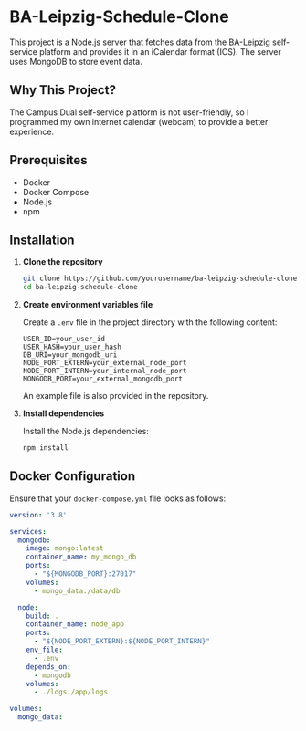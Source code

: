 # BA-Leipzig-Schedule-Clone

This project is a Node.js server that fetches data from the BA-Leipzig self-service platform and provides it in an iCalendar format (ICS). The server uses MongoDB to store event data.

## Why This Project?

The Campus Dual self-service platform is not user-friendly, so I programmed my own internet calendar (webcam) to provide a better experience.

## Prerequisites

- Docker
- Docker Compose
- Node.js
- npm

## Installation

1. **Clone the repository**

    ```bash
    git clone https://github.com/yourusername/ba-leipzig-schedule-clone.git
    cd ba-leipzig-schedule-clone
    ```

2. **Create environment variables file**

    Create a `.env` file in the project directory with the following content:

    ```env
    USER_ID=your_user_id
    USER_HASH=your_user_hash
    DB_URI=your_mongodb_uri
    NODE_PORT_EXTERN=your_external_node_port
    NODE_PORT_INTERN=your_internal_node_port
    MONGODB_PORT=your_external_mongodb_port
    ```

    An example file is also provided in the repository.

3. **Install dependencies**

    Install the Node.js dependencies:

    ```bash
    npm install
    ```

## Docker Configuration

Ensure that your `docker-compose.yml` file looks as follows:

```yaml
version: '3.8'

services:
  mongodb:
    image: mongo:latest
    container_name: my_mongo_db
    ports:
      - "${MONGODB_PORT}:27017"
    volumes:
      - mongo_data:/data/db

  node:
    build: .
    container_name: node_app
    ports:
      - "${NODE_PORT_EXTERN}:${NODE_PORT_INTERN}"
    env_file:
      - .env
    depends_on:
      - mongodb
    volumes:
      - ./logs:/app/logs

volumes:
  mongo_data:

